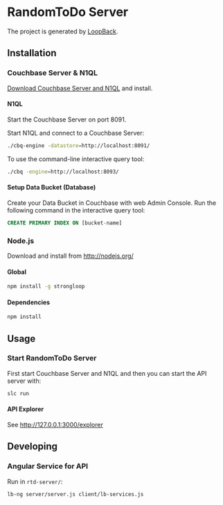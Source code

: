 # RandomToDo Server

The project is generated by [LoopBack](http://loopback.io).

## Installation

### Couchbase Server & N1QL

[Download Couchbase Server and N1QL](http://www.couchbase.com/nosql-databases/downloads) and install.

#### N1QL

Start the Couchbase Server on port 8091.

Start N1QL and connect to a Couchbase Server:

```bash
./cbq-engine -datastore=http://localhost:8091/
```

To use the command-line interactive query tool:

```bash
./cbq -engine=http://localhost:8093/
```

#### Setup Data Bucket (Database)

Create your Data Bucket in Couchbase with web Admin Console.
Run the following command in the interactive query tool:

```sql
CREATE PRIMARY INDEX ON [bucket-name]
```

### Node.js

Download and install from http://nodejs.org/

#### Global

```bash
npm install -g strongloop
```

#### Dependencies

```bash
npm install
```

## Usage

### Start RandomToDo Server

First start Couchbase Server and N1QL
and then you can start the API server with:

```bash
slc run
```

#### API Explorer

See http://127.0.0.1:3000/explorer

## Developing

### Angular Service for API

Run in `rtd-server/`:

```bash
lb-ng server/server.js client/lb-services.js
```
